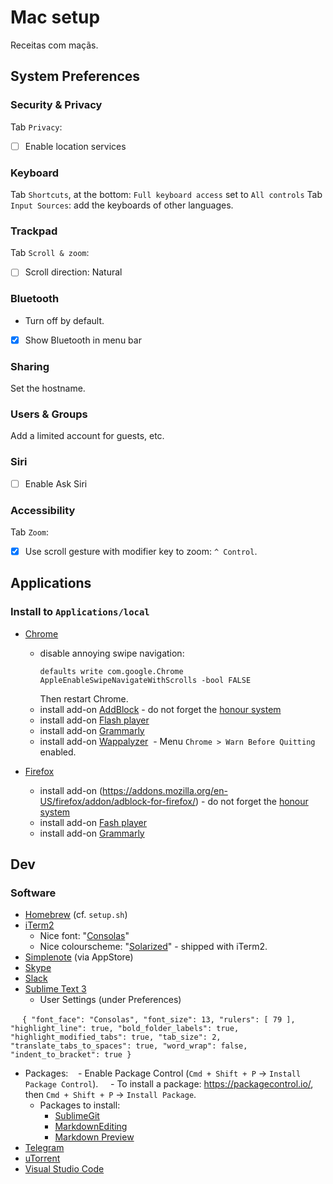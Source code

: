 # Mac setup
Receitas com maçãs.


## System Preferences

### Security & Privacy
Tab `Privacy`:
- [ ] Enable location services


### Keyboard
Tab `Shortcuts`, at the bottom: `Full keyboard access` set to `All controls`
Tab `Input Sources`: add the keyboards of other languages.


### Trackpad
Tab `Scroll & zoom`:
- [ ] Scroll direction: Natural


### Bluetooth
- Turn off by default.
- [x] Show Bluetooth in menu bar


### Sharing
Set the hostname.


### Users & Groups
Add a limited account for guests, etc.


### Siri
- [ ] Enable Ask Siri


### Accessibility
Tab `Zoom`:
- [x] Use scroll gesture with modifier key to zoom: `^ Control`.

## Applications

### Install to `Applications/local`
- [Chrome](https://www.google.com/chrome/browser/features.html)
  - disable annoying swipe navigation:
    ```
    defaults write com.google.Chrome AppleEnableSwipeNavigateWithScrolls -bool FALSE
    ```
    Then restart Chrome.
  - install add-on [AddBlock](https://chrome.google.com/webstore/detail/adblock/gighmmpiobklfepjocnamgkkbiglidom) - do not forget the [honour system](https://getadblock.com/installed)
  - install add-on [Flash player](https://get.adobe.com/flashplayer/download/?installer=FP_27_Mac_for_Opera_and_Chromium_-_PPAPI&stype=7755&standalone=1)
  - install add-on [Grammarly](https://www.grammarly.com)
  - install add-on [Wappalyzer](https://chrome.google.com/webstore/detail/wappalyzer/gppongmhjkpfnbhagpmjfkannfbllamg?hl=en)
  - Menu `Chrome > Warn Before Quitting` enabled.

- [Firefox](https://www.mozilla.org/en-GB/firefox/new/)
  - install add-on (https://addons.mozilla.org/en-US/firefox/addon/adblock-for-firefox/) - do not forget the [honour system](https://getadblock.com/installed)
  - install add-on [Fash player](https://get.adobe.com/flashplayer/?installer=FP_27_Mac_for_Safari_and_Firefox_-_NPAPI&stype=7755&standalone=1)
  - install add-on [Grammarly](https://www.grammarly.com)
  
## Dev

### Software

- [Homebrew](https://brew.sh/) (cf. `setup.sh`)
- [iTerm2](https://www.iterm2.com/)
  - Nice font: "[Consolas](https://github.com/nicolashery/mac-dev-setup/blob/master/README.md#consolas)"
  - Nice colourscheme: "[Solarized](http://ethanschoonover.com/solarized)" - shipped with iTerm2.
- [Simplenote](https://simplenote.com/) (via AppStore)
- [Skype](https://www.skype.com/en/new/)
- [Slack](https://slack.com/download)
- [Sublime Text 3](https://www.sublimetext.com/3)
  - User Settings (under Preferences)
  
    ```
    {
      "font_face": "Consolas",
      "font_size": 13,
      "rulers":
      [
          79
      ],
      "highlight_line": true,
      "bold_folder_labels": true,
      "highlight_modified_tabs": true,
      "tab_size": 2,
      "translate_tabs_to_spaces": true,
      "word_wrap": false,
      "indent_to_bracket": true
    }
    ```
    
  - Packages:
    - Enable Package Control (`Cmd + Shift + P` -> `Install Package Control`).
     - To install a package: https://packagecontrol.io/, then `Cmd + Shift + P` -> `Install Package`.
     - Packages to install:
       - [SublimeGit](https://packagecontrol.io/packages/SublimeGit)
       - [MarkdownEditing](https://packagecontrol.io/packages/MarkdownEditing)
       - [Markdown Preview](https://packagecontrol.io/packages/Markdown%20Preview)
- [Telegram](https://desktop.telegram.org/)
- [uTorrent](http://www.utorrent.com/)
- [Visual Studio Code](https://code.visualstudio.com/Download)
